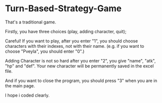 # Turn-Based-Strategy-Game

That's a traditional game.

Firstly, you have three choices (play, adding character, quit);

Careful! If you want to play, after you enter "1", you should choose characters with their indexes, not with their name.
(e.g. if you want to choose "Pveyla", you should enter "0".)

Adding Character is not so hard after you enter "2", you give "name", "atk", "hp" and "def". 
Your new character will be permanently saved in the excel file.

And if you want to close the program, you should press "3" when you are in the main page.

I hope i coded clearly.
